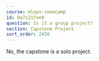 ```yaml
---
course: mlops-zoomcamp
id: 0a7c21fee9
question: Is it a group project?
section: Capstone Project
sort_order: 2420
---
```


No, the capstone is a solo project.

